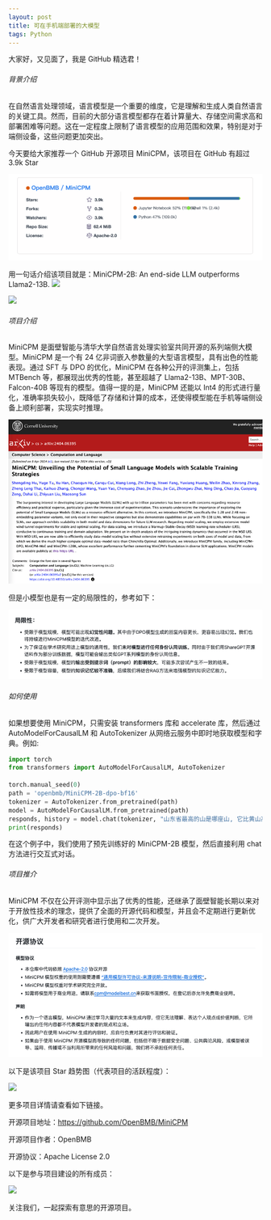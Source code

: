 ```yaml
---
layout: post
title: 可在手机端部署的大模型
tags: Python
---
```


大家好，又见面了，我是 GitHub 精选君！

###### 背景介绍

在自然语言处理领域，语言模型是一个重要的维度，它是理解和生成人类自然语言的关键工具。然而，目前的大部分语言模型都存在着计算量大、存储空间需求高和部署困难等问题。这在一定程度上限制了语言模型的应用范围和效果，特别是对于端侧设备，这些问题更加突出。

今天要给大家推荐一个 GitHub 开源项目 MiniCPM，该项目在 GitHub 有超过 3.9k Star

![image-20240515232903859](https://raw.githubusercontent.com/ZhuPeng/pic/master/images/compress_image-20240515232903859.png)

用一句话介绍该项目就是：MiniCPM-2B: An end-side LLM outperforms Llama2-13B.
![](https://raw.githubusercontent.com/OpenBMB/MiniCPM/master/./assets/creation.case1.png)

![](https://raw.githubusercontent.com/OpenBMB/MiniCPM/master/./assets/code.case1.gif)

###### 项目介绍

MiniCPM 是面壁智能与清华大学自然语言处理实验室共同开源的系列端侧大模型。MiniCPM 是一个有 24 亿非词嵌入参数量的大型语言模型，具有出色的性能表现。通过 SFT 与 DPO 的优化，MiniCPM 在各种公开的评测集上，包括 MTBench 等，都展现出优秀的性能，甚至超越了 Llama2-13B、MPT-30B、Falcon-40B 等现有的模型。值得一提的是，MiniCPM 还能以 Int4 的形式进行量化，准确率损失较小，既降低了存储和计算的成本，还使得模型能在手机等端侧设备上顺利部署，实现实时推理。

![](https://raw.githubusercontent.com/ZhuPeng/pic/master/images/compress_image-20240515222433571.png)

但是小模型也是有一定的局限性的，参考如下：

![](https://raw.githubusercontent.com/ZhuPeng/pic/master/images/compress_image-20240320223510217.png)

###### 如何使用

如果想要使用 MiniCPM，只需安装 transformers 库和 accelerate 库，然后通过 AutoModelForCausalLM 和 AutoTokenizer 从网络云服务中即时地获取模型和字典。例如:

```python
import torch
from transformers import AutoModelForCausalLM, AutoTokenizer

torch.manual_seed(0)
path = 'openbmb/MiniCPM-2B-dpo-bf16'
tokenizer = AutoTokenizer.from_pretrained(path)
model = AutoModelForCausalLM.from_pretrained(path)
responds, history = model.chat(tokenizer, "山东省最高的山是哪座山, 它比黄山高还是矮？差距多少？")
print(responds)
```
在这个例子中，我们使用了预先训练好的 MiniCPM-2B 模型，然后直接利用 chat 方法进行交互式对话。

###### 项目推介

MiniCPM 不仅在公开评测中显示出了优秀的性能，还继承了面壁智能长期以来对于开放性技术的理念，提供了全面的开源代码和模型，并且会不定期进行更新优化，供广大开发者和研究者进行使用和二次开发。

![](https://raw.githubusercontent.com/ZhuPeng/pic/master/images/compress_image-20240320223651775.png)


以下是该项目 Star 趋势图（代表项目的活跃程度）：

![](https://api.star-history.com/svg?repos=OpenBMB/MiniCPM&type=Timeline)

更多项目详情请查看如下链接。

开源项目地址：https://github.com/OpenBMB/MiniCPM 

开源项目作者：OpenBMB

开源协议：Apache License 2.0

以下是参与项目建设的所有成员：

![](https://contrib.rocks/image?repo=OpenBMB/MiniCPM)

关注我们，一起探索有意思的开源项目。

